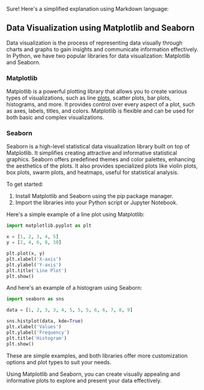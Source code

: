 Sure! Here's a simplified explanation using Markdown language:

## Data Visualization using Matplotlib and Seaborn

Data visualization is the process of representing data visually through charts and graphs to gain insights and communicate information effectively. In Python, we have two popular libraries for data visualization: Matplotlib and Seaborn.

### Matplotlib
Matplotlib is a powerful plotting library that allows you to create various types of visualizations, such as line [plots](common_plots.md), scatter plots, bar plots, histograms, and more. It provides control over every aspect of a plot, such as axes, labels, titles, and colors. Matplotlib is flexible and can be used for both basic and complex visualizations.

### Seaborn
Seaborn is a high-level statistical data visualization library built on top of Matplotlib. It simplifies creating attractive and informative statistical graphics. Seaborn offers predefined themes and color palettes, enhancing the aesthetics of the plots. It also provides specialized plots like violin plots, box plots, swarm plots, and heatmaps, useful for statistical analysis.

To get started:
1. Install Matplotlib and Seaborn using the pip package manager.
2. Import the libraries into your Python script or Jupyter Notebook.

Here's a simple example of a line plot using Matplotlib:

```python
import matplotlib.pyplot as plt

x = [1, 2, 3, 4, 5]
y = [2, 4, 6, 8, 10]

plt.plot(x, y)
plt.xlabel('X-axis')
plt.ylabel('Y-axis')
plt.title('Line Plot')
plt.show()
```

And here's an example of a histogram using Seaborn:

```python
import seaborn as sns

data = [1, 2, 3, 3, 4, 5, 5, 5, 6, 6, 7, 8, 9]

sns.histplot(data, kde=True)
plt.xlabel('Values')
plt.ylabel('Frequency')
plt.title('Histogram')
plt.show()
```

These are simple examples, and both libraries offer more customization options and plot types to suit your needs.

Using Matplotlib and Seaborn, you can create visually appealing and informative plots to explore and present your data effectively.